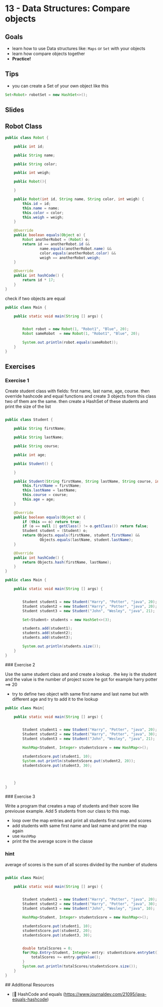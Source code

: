 # 13 - Data Structures: Compare objects

<Teacher name="Ahmed"></Teacher>

## Goals

- learn how to use Data structures like: `Maps` or `Set` with your objects
- learn how compare objects together
- **Practice!**

## Tips
- you can create a Set of your own object like this

```java
Set<Robot> robotSet = new HashSet<>();
```

## Slides

<GoogleSlides src="https://docs.google.com/presentation/d/1UDFwHmQFNXQQ_I8ZBNGnQL7s-K9UpqjFZ0-WyW6i9l4/embed?start=false&loop=false&delayms=3000"></GoogleSlides>

## Robot Class

```java
public class Robot {

    public int id;

    public String name;

    public String color;

    public int weigh;

    public Robot(){

    }

    public Robot(int id, String name, String color, int weigh) {
        this.id = id;
        this.name = name;
        this.color = color;
        this.weigh = weigh;
    }

    @Override
    public boolean equals(Object o) {
        Robot anotherRobot = (Robot) o;
        return id == anotherRobot.id &&
                name.equals(anotherRobot.name) &&
                color.equals(anotherRobot.color) &&
                weigh == anotherRobot.weigh;
    }

    @Override
    public int hashCode() {
        return id * 17;
    }
}
```
check if two objects are equal

```java
public class Main {

    public static void main(String [] args) {


        Robot robot = new Robot(1, "Robot1", "Blue", 20);
        Robot sameRobot  = new Robot(1, "Robot1", "Blue", 20);

        System.out.println(robot.equals(sameRobot));
    }
}
```


## Exercises

### Exercise 1

Create student class with fields: first name, last name, age, course. then override hashcode and equal functions and create 3 objects from this class
two of them are the same. then create a HashSet of these students and print the size of the list

<Solution>

```java

public class Student {

    public String firstName;

    public String lastName;

    public String course;

    public int age;

    public Student() {

    }

    public Student(String firstName, String lastName, String course, int age) {
        this.firstName = firstName;
        this.lastName = lastName;
        this.course = course;
        this.age = age;
    }

    @Override
    public boolean equals(Object o) {
        if (this == o) return true;
        if (o == null || getClass() != o.getClass()) return false;
        Student student = (Student) o;
        return Objects.equals(firstName, student.firstName) &&
                Objects.equals(lastName, student.lastName);
    }

    @Override
    public int hashCode() {
        return Objects.hash(firstName, lastName);
    }
}

public class Main {

    public static void main(String [] args) {


        Student student1 = new Student("Harry", "Potter", "java", 20);
        Student student2 = new Student("Harry", "Potter", "java", 20);
        Student student3 = new Student("John", "Wesley", "java", 21);

        Set<Student> students = new HashSet<>(3);

        students.add(student1);
        students.add(student2);
        students.add(student3);

        System.out.println(students.size());
    }
}
```

</Solution>
### Exercise 2

Use the same student class and and create a lookup . the key is the student and the value is the number of project score he got for example
harry potter ==> 20

- try to define two object with same first name and last name but with different age and try to add it to the lookup
<Solution>

```java
public class Main{

	public static void main(String [] args) {


        Student student1 = new Student("Harry", "Potter", "java", 20);
        Student student2 = new Student("Harry", "Potter", "java", 30);
        Student student3 = new Student("John", "Wesley", "java", 21);

        HashMap<Student, Integer> studentsScore = new HashMap<>();

        studentsScore.put(student1, 10);
        System.out.println(studentsScore.put(student2, 20));
        studentsScore.put(student3, 30);



    }
}
```

</Solution>
### Exercise 3



Write a program that creates a map of students and their score like previouse example. Add 5 students from our class to this map.


- loop over the map entries and print all students first name and scores
- add students with same first name and last name and print the map again
- use `HashMap`
- print the the average score in the classe 

### hint 
average of scores is the sum of all scores divided by the number of studens
<Solution>

```java

public class Main{

    public static void main(String [] args) {


        Student student1 = new Student("Harry", "Potter", "java", 20);
        Student student2 = new Student("Harry", "Potter", "java", 30);
        Student student3 = new Student("John", "Wesley", "java", 10);

        HashMap<Student, Integer> studentsScore = new HashMap<>();

        studentsScore.put(student1, 10);
        studentsScore.put(student2, 20);
        studentsScore.put(student3, 30);


        double totalScores = 0;
        for(Map.Entry<Student, Integer> entry: studentsScore.entrySet()) {
            totalScores += entry.getValue();
        }
        System.out.println(totalScores/studentsScore.size());
    }
}
```

</Solution>
## Additional Resources

 - [📖 HashCode and equals (https://www.journaldev.com/21095/java-equals-hashcode)
